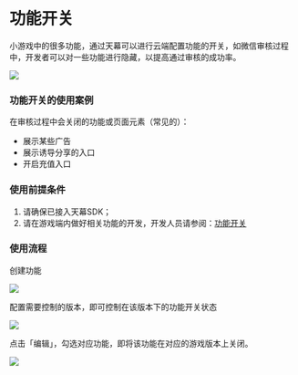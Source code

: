 # 功能开关

小游戏中的很多功能，通过天幕可以进行云端配置功能的开关，如微信审核过程中，开发者可以对一些功能进行隐藏，以提高通过审核的成功率。

![](https://cdn.nlark.com/yuque/0/2019/png/254569/1557221738784-ca8d2e8b-b3f5-4cf0-ac51-b94e1b59615f.png?x-oss-process=image/resize,w_2000)

### **功能开关的使用案例**

在审核过程中会关闭的功能或页面元素（常见的）：

* 展示某些广告
* 展示诱导分享的入口
* 开启充值入口

### **使用前提条件**

1. 请确保已接入天幕SDK；
2. 请在游戏端内做好相关功能的开发，开发人员请参阅：[功能开关](../../dev-guide/function-switch.md)

### **使用流程**

创建功能

![](https://cdn.nlark.com/yuque/0/2019/png/254569/1557221814937-3fa05499-0ba3-4f6c-9801-04278dbe565f.png?x-oss-process=image/resize,w_808)

配置需要控制的版本，即可控制在该版本下的功能开关状态

![](https://cdn.nlark.com/yuque/0/2019/png/254569/1557221773382-e7d57dcf-384d-48ff-995d-fc9f7b4cdd14.png?x-oss-process=image/resize,w_2000)

点击「编辑」，勾选对应功能，即将该功能在对应的游戏版本上关闭。

![](https://cdn.nlark.com/yuque/0/2019/png/254569/1557222738026-795959df-6180-40ef-87e1-72ded6c40e9e.png?x-oss-process=image/resize,w_2000)




